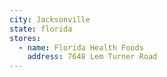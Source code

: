 ```yaml
---
city: Jacksonville
state: florida
stores:
  - name: Florida Health Foods
    address: 7648 Lem Turner Road
---
```

